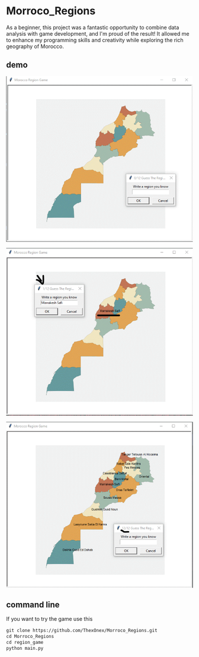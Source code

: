 # Morroco_Regions
As a beginner, this project was a fantastic opportunity to combine data analysis with game development, and I'm proud of the result! It allowed me to enhance my programming skills and creativity while exploring the rich geography of Morocco.




## demo



![Alt text](imgs/pic1.gif)

![Alt text](imgs/pic2.gif)

![Alt text](imgs/pic3.gif)



## command line
If you want to try the game use this
```
git clone https://github.com/ThexOnex/Morroco_Regions.git
cd Morroco_Regions
cd region_game
python main.py
```

